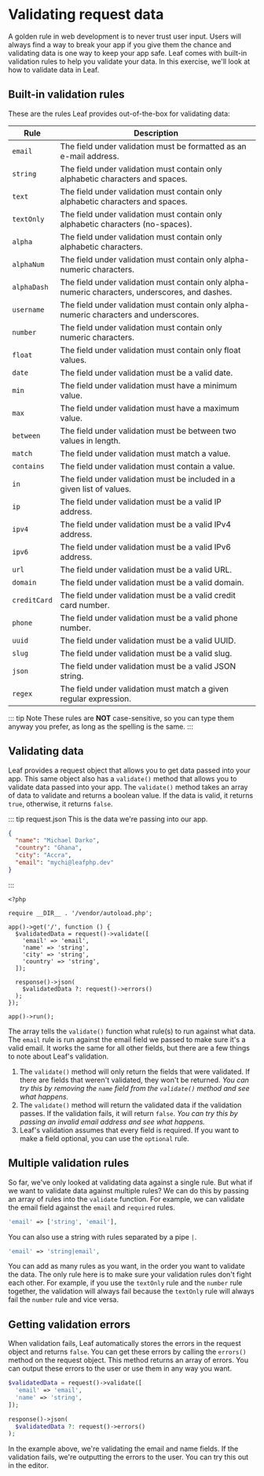 # Validating request data

A golden rule in web development is to never trust user input. Users will always find a way to break your app if you give them the chance and validating data is one way to keep your app safe. Leaf comes with built-in validation rules to help you validate your data. In this exercise, we'll look at how to validate data in Leaf.

## Built-in validation rules

These are the rules Leaf provides out-of-the-box for validating data:

| Rule | Description |
| --- | --- |
| `email` | The field under validation must be formatted as an e-mail address. |
| `string` | The field under validation must contain only alphabetic characters and spaces. |
| `text` | The field under validation must contain only alphabetic characters and spaces. |
| `textOnly` | The field under validation must contain only alphabetic characters (no-spaces). |
| `alpha` | The field under validation must contain only alphabetic characters. |
| `alphaNum` | The field under validation must contain only alpha-numeric characters. |
| `alphaDash` | The field under validation must contain only alpha-numeric characters, underscores, and dashes. |
| `username` | The field under validation must contain only alpha-numeric characters and underscores. |
| `number` | The field under validation must contain only numeric characters. |
| `float` | The field under validation must contain only float values. |
| `date` | The field under validation must be a valid date. |
| `min` | The field under validation must have a minimum value. |
| `max` | The field under validation must have a maximum value. |
| `between` | The field under validation must be between two values in length. |
| `match` | The field under validation must match a value. |
| `contains` | The field under validation must contain a value. |
| `in` | The field under validation must be included in a given list of values. |
| `ip` | The field under validation must be a valid IP address. |
| `ipv4` | The field under validation must be a valid IPv4 address. |
| `ipv6` | The field under validation must be a valid IPv6 address. |
| `url` | The field under validation must be a valid URL. |
| `domain` | The field under validation must be a valid domain. |
| `creditCard` | The field under validation must be a valid credit card number. |
| `phone` | The field under validation must be a valid phone number. |
| `uuid` | The field under validation must be a valid UUID. |
| `slug` | The field under validation must be a valid slug. |
| `json` | The field under validation must be a valid JSON string. |
| `regex` | The field under validation must match a given regular expression. |

::: tip Note
These rules are **NOT** case-sensitive, so you can type them anyway you prefer, as long as the spelling is the same.
:::

## Validating data

Leaf provides a request object that allows you to get data passed into your app. This same object also has a `validate()` method that allows you to validate data passed into your app. The `validate()` method takes an array of data to validate and returns a boolean value. If the data is valid, it returns `true`, otherwise, it returns `false`.

::: tip request.json
This is the data we're passing into our app.

```json
{
  "name": "Michael Darko",
  "country": "Ghana",
  "city": "Accra",
  "email": "mychi@leafphp.dev"
}
```

:::

```php{6-9}
<?php

require __DIR__ . '/vendor/autoload.php';

app()->get('/', function () {
  $validatedData = request()->validate([
    'email' => 'email',
    'name' => 'string',
    'city' => 'string',
    'country' => 'string',
  ]);

  response()->json(
    $validatedData ?: request()->errors()
  );
});

app()->run();
```

</div>

The array tells the `validate()` function what rule(s) to run against what data. The `email` rule is run against the email field we passed to make sure it's a valid email. It works the same for all other fields, but there are a few things to note about Leaf's validation.

1. The `validate()` method will only return the fields that were validated. If there are fields that weren't validated, they won't be returned. *You can try this by removing the `name` field from the `validate()` method and see what happens.*
2. The `validate()` method will return the validated data if the validation passes. If the validation fails, it will return `false`. *You can try this by passing an invalid email address and see what happens.*
3. Leaf's validation assumes that every field is required. If you want to make a field optional, you can use the `optional` rule.

## Multiple validation rules

So far, we've only looked at validating data against a single rule. But what if we want to validate data against multiple rules? We can do this by passing an array of rules into the `validate` function. For example, we can validate the email field against the `email` and `required` rules.

```php
'email' => ['string', 'email'],
```

You can also use a string with rules separated by a pipe `|`.

```php
'email' => 'string|email',
```

You can add as many rules as you want, in the order you want to validate the data. The only rule here is to make sure your validation rules don't fight each other. For example, if you use the `textOnly` rule and the `number` rule together, the validation will always fail because the `textOnly` rule will always fail the `number` rule and vice versa.

## Getting validation errors

When validation fails, Leaf automatically stores the errors in the request object and returns `false`. You can get these errors by calling the `errors()` method on the request object. This method returns an array of errors. You can output these errors to the user or use them in any way you want.

```php
$validatedData = request()->validate([
  'email' => 'email',
  'name' => 'string',
]);

response()->json(
  $validatedData ?: request()->errors()
);
```

In the example above, we're validating the email and name fields. If the validation fails, we're outputting the errors to the user. You can try this out in the editor.
